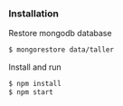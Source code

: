 ### Installation

Restore mongodb database
```sh
$ mongorestore data/taller
```

Install and run
```sh
$ npm install
$ npm start 
```

